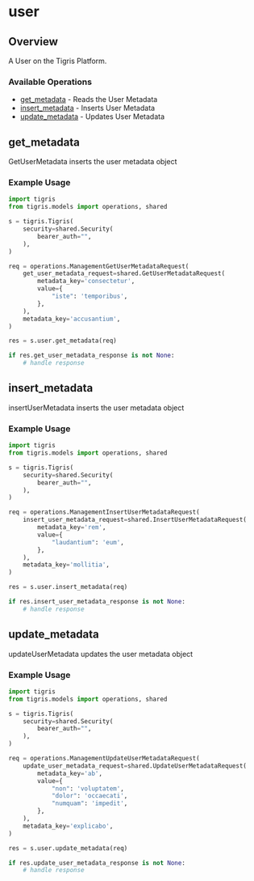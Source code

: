# user

## Overview

A User on the Tigris Platform.

### Available Operations

* [get_metadata](#get_metadata) - Reads the User Metadata
* [insert_metadata](#insert_metadata) - Inserts User Metadata
* [update_metadata](#update_metadata) - Updates User Metadata

## get_metadata

GetUserMetadata inserts the user metadata object

### Example Usage

```python
import tigris
from tigris.models import operations, shared

s = tigris.Tigris(
    security=shared.Security(
        bearer_auth="",
    ),
)

req = operations.ManagementGetUserMetadataRequest(
    get_user_metadata_request=shared.GetUserMetadataRequest(
        metadata_key='consectetur',
        value={
            "iste": 'temporibus',
        },
    ),
    metadata_key='accusantium',
)

res = s.user.get_metadata(req)

if res.get_user_metadata_response is not None:
    # handle response
```

## insert_metadata

insertUserMetadata inserts the user metadata object

### Example Usage

```python
import tigris
from tigris.models import operations, shared

s = tigris.Tigris(
    security=shared.Security(
        bearer_auth="",
    ),
)

req = operations.ManagementInsertUserMetadataRequest(
    insert_user_metadata_request=shared.InsertUserMetadataRequest(
        metadata_key='rem',
        value={
            "laudantium": 'eum',
        },
    ),
    metadata_key='mollitia',
)

res = s.user.insert_metadata(req)

if res.insert_user_metadata_response is not None:
    # handle response
```

## update_metadata

updateUserMetadata updates the user metadata object

### Example Usage

```python
import tigris
from tigris.models import operations, shared

s = tigris.Tigris(
    security=shared.Security(
        bearer_auth="",
    ),
)

req = operations.ManagementUpdateUserMetadataRequest(
    update_user_metadata_request=shared.UpdateUserMetadataRequest(
        metadata_key='ab',
        value={
            "non": 'voluptatem',
            "dolor": 'occaecati',
            "numquam": 'impedit',
        },
    ),
    metadata_key='explicabo',
)

res = s.user.update_metadata(req)

if res.update_user_metadata_response is not None:
    # handle response
```

